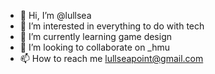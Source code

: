 - 👋 Hi, I’m @lullsea
- 👀 I’m interested in everything to do with tech
- 🌱 I’m currently learning game design
- 💞️ I’m looking to collaborate on _hmu
- 📫 How to reach me lullseapoint@gmail.com

<!---
lullsea/lullsea is a ✨ special ✨ repository because its `README.md` (this file) appears on your GitHub profile.
You can click the Preview link to take a look at your changes.
--->

